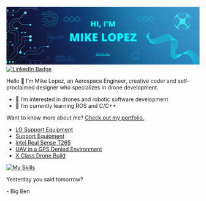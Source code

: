 [![Mike's GitHub Banner](./equipment/MikeLopezBanner.png)](https://dron3.dev)
[![LinkedIn Badge](https://img.shields.io/badge/LinkedIn-Profile-informational?style=flat&logo=linkedin&logoColor=white&color=0D76A8)](https://www.linkedin.com/in/mike-lopez/)

Hello 👋
I’m Mike Lopez, an Aerospace Engineer, creative coder and self-proclaimed designer who specializes in drone development. 
- 👀 I’m interested in drones and robotic software development
- 🌱 I’m currently learning ROS and C/C++

Want to know more about me? [Check out my portfolio.](https://mikelopez.io)


<!-- BLOG-POST-LIST:START -->
- [LO Support Equipment](https://www.mikelopez.io/post/lo-support-equipment)
- [Support Equipment](https://www.mikelopez.io/post/support-equipment)
- [Intel Real Sense T265](https://www.mikelopez.io/post/intel-real-sense-t265)
- [UAV in a GPS Denied Environment](https://www.mikelopez.io/post/uav-in-a-gps-denied-environment)
- [X Class Drone Build](https://www.mikelopez.io/post/x-class-drone-build)
<!-- BLOG-POST-LIST:END --> 

<!-- SKILLS-LIST:START -->

[![My Skills](https://skillicons.dev/icons?i=atom,arduino,autocad,cpp,cmake,github,html,linux,matlab,octave,pr,py,raspberrypi,react,ros,visualstudio)](https://skillicons.dev)

<!-- SKILLS-LIST:END --> 

<p>Yesterday you said tomorrow?</p>

<p>- Big Ben</p>
